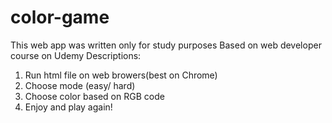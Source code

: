 # color-game
This web app was written only for study purposes
Based on web developer course on Udemy
Descriptions: 
1. Run html file on web browers(best on Chrome)
2. Choose mode (easy/ hard)
3. Choose color based on RGB code
4. Enjoy and play again! 
